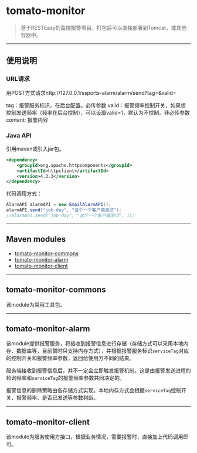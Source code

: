 # tomato-monitor

> 基于RESTEasy的监控报警项目。打包后可以直接部署到Tomcat，或其他容器中。


---

## 使用说明

### URL请求
    
用POST方式请求http://127.0.0.1/ssports-alarm/alarm/send?tag=&valid=

tag：报警服务标识，在后台配置。必传参数
valid：报警频率控制开关，如果想控制发送频率（频率在后台控制），可以设置valid=1，默认为不控制。非必传参数
content: 报警内容


### Java API

引用maven或引入jar包。

```xml
<dependency>
    <groupId>org.apache.httpcomponents</groupId>
    <artifactId>httpclient</artifactId>
    <version>4.3.3</version>
</dependency>
```

代码调用方式：
```java
AlarmAPI alarmAPI = new EmailAlarmAPI();
alarmAPI.send("job-day", "这个一个客户端测试");
//alarmAPI.send("job-day", "这个一个客户端测试", 1);
```

---------

## Maven modules

* [tomato-monitor-commons](#tomato-monitor-commons)
* [tomato-monitor-alarm](#tomato-monitor-alarm)
* [tomato-monitor-client](#tomato-monitor-client)
    
  
---

## tomato-monitor-commons

该module为常用工具包。

---

## tomato-monitor-alarm

该module提供报警服务，将接收到报警信息进行存储（存储方式可以采用本地内存、数据库等，目前暂时只支持内存方式），并根据报警服务标识`serviceTag`对应的控制开关和报警频率参数，返回给使用方不同的结果。

服务端接收到报警信息后，并不一定会立即触发报警机制。这是由报警发送进程的轮询频率和`serviceTag`的报警频率参数共同决定的。

报警信息的删除策略由各存储方式实现。本地内存方式会根据`serviceTag`控制开关、报警频率、是否已发送等参数判断。

---

## tomato-monitor-client

该module为服务使用方接口，根据业务情况，需要报警时，直接加上代码调用即可。

